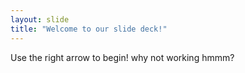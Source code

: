 ```yaml
---
layout: slide
title: "Welcome to our slide deck!"
---
```


Use the right arrow to begin!
why not working hmmm?
